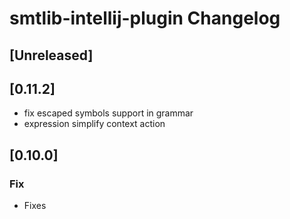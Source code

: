 <!-- Keep a Changelog guide -> https://keepachangelog.com -->

# smtlib-intellij-plugin Changelog

## [Unreleased]

## [0.11.2]
* fix escaped symbols support in grammar
* expression simplify context action

## [0.10.0]
### Fix
- Fixes